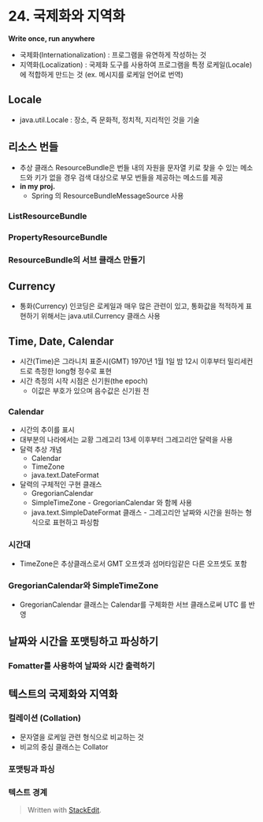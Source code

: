 
# 24. 국제화와 지역화
**Write once, run anywhere**
* 국제화(Internationalization) : 프로그램을 유연하게 작성하는 것
* 지역화(Localization) : 국제화 도구를 사용하여 프로그램을 특정 로케일(Locale)에 적합하게 만드는 것 (ex. 메시지를 로케일 언어로 번역)
## Locale
* java.util.Locale : 장소, 즉 문화적, 정치적, 지리적인 것을 기술
## 리소스 번들
* 추상 클래스 ResourceBundle은 번들 내의 자원을 문자열 키로 찾을 수 있는 메소드와 키가 없을 경우 검색 대상으로 부모 번들을 제공하는 메소드를 제공
* **in my proj.**
	* Spring 의 ResourceBundleMessageSource 사용

### ListResourceBundle
### PropertyResourceBundle
### ResourceBundle의 서브 클래스 만들기
## Currency
* 통화(Currency) 인코딩은 로케일과 매우 많은 관련이 있고, 통화값을 적적하게 표현하기 위해서는 java.util.Currency 클래스 사용
## Time, Date, Calendar
* 시간(Time)은 그라니치 표준시(GMT) 1970년 1월 1일 밤 12시 이후부터 밀리세컨드로 측정한 long형 정수로 표현
* 시간 측정의 시작 시점은 신기원(the epoch)
	* 이값은 부호가 있으며 음수값은 신기원 전
### Calendar
* 시간의 추이를 표시
* 대부분의 나라에서는 교황 그레고리 13세 이후부터 그레고리안 달력을 사용
* 달력 추상 개념
	* Calendar
	* TimeZone
	* java.text.DateFormat
* 달력의 구체적인 구현 클래스
	* GregorianCalendar
	* SimpleTimeZone - GregorianCalendar 와 함께 사용
	* java.text.SimpleDateFormat 클래스 - 그레고리안 날짜와 시간을 원하는 형식으로 표현하고 파싱함

### 시간대
* TimeZone은 추상클래스로서 GMT 오프셋과 섬머타임같은 다른 오프셋도 포함
### GregorianCalendar와 SimpleTimeZone
* GregorianCalendar 클래스는 Calendar를 구체화한 서브 클래스로써 UTC 를 반영
## 날짜와 시간을 포맷팅하고 파싱하기
### Fomatter를 사용하여 날짜와 시간 출력하기
## 텍스트의 국제화와 지역화
### 컬레이션 (Collation)
* 문자열을 로케일 관련 형식으로 비교하는 것
* 비교의 중심 클래스는 Collator
### 포맷팅과 파싱
### 텍스트 경계

> Written with [StackEdit](https://stackedit.io/).
<!--stackedit_data:
eyJoaXN0b3J5IjpbNTI2ODIyMjIxLC0xODk5OTEwNTU0LDE3MT
EwNDkwNzZdfQ==
-->